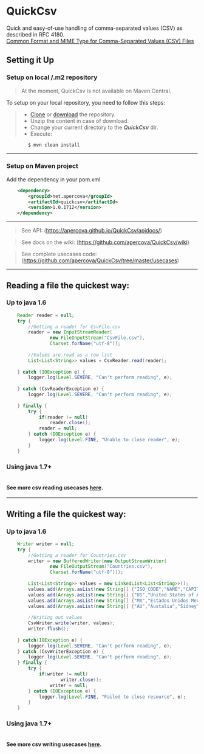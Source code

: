 # QuickCsv
Quick and easy-of-use handling of comma-separated values (CSV) as described in RFC 4180.  
<a href="https://tools.ietf.org/html/rfc4180">Common Format and MIME Type for Comma-Separated Values (CSV) Files</a>  
  
## Setting it Up
### Setup on local /.m2 repository
> At the moment, QuickCsv is not available on Maven Central.  

To setup on your local repository, you need to follow this steps:

> - <a href="https://github.com/apercova/QuickCsv.git" >Clone</a> or <a href="https://github.com/apercova/QuickCsv/archive/master.zip">download</a> the repository.  
> - Unzip the content in case of download.
> - Change your current directory to the ***QuickCsv*** dir.
> - Execute:  
```bash
        $ mvn clean install
```

***
### Setup on Maven project

Add the dependency in your pom.xml  
```xml
 	<dependency>
  		<groupId>net.apercova</groupId>
  		<artifactId>quickcsv</artifactId>
  		<version>1.0.1712</version>
  	</dependency>
```
***
> See API:  (https://apercova.github.io/QuickCsv/apidocs/)  
  
> See docs on the wiki:  (https://github.com/apercova/QuickCsv/wiki)

> See complete usecases code: (https://github.com/apercova/QuickCsv/tree/master/usecases) 
  
***
  
## Reading a file the quickest way:
  
### Up to java 1.6
```java
    Reader reader = null;
    try {
    	//Getting a reader for CsvFile.csv
        reader = new InputStreamReader(
                new FileInputStream("CsvFile.csv"), 
                Charset.forName("utf-8"));
        
        //Values are read as a row list
        List<List<String>> values = CsvReader.read(reader);
        
    } catch (IOException e) {
        logger.log(Level.SEVERE, "Can't perform reading", e);
        
    } catch (CsvReaderException e) {
        logger.log(Level.SEVERE, "Can't perform reading", e);
        
    } finally {
        try {
            if(reader != null)
                reader.close();
            reader = null;
        } catch (IOException e) {
            logger.log(Level.FINE, "Unable to close reader", e);	
        }
    }
```
### Using java 1.7+
```java

```
#### See more csv reading usecases <a href="https://github.com/apercova/QuickCsv/wiki">here</a>. 
  
***
## Writing a file the quickest way:
  
### Up to java 1.6
```java
    Writer writer = null;
    try {
        //Getting a reader for Countries.csv
        writer = new BufferedWriter(new OutputStreamWriter(
                new FileOutputStream("Countries.csv"), 
                Charset.forName("utf-8")));
        
        List<List<String>> values = new LinkedList<List<String>>();
        values.add(Arrays.asList(new String[] {"ISO_CODE","NAME","CAPITAL"}));
        values.add(Arrays.asList(new String[] {"US","United States of America",""}));
        values.add(Arrays.asList(new String[] {"MX","Estados Unidos Mexicanos","Ciudad de México, \"CDMX\""}));
        values.add(Arrays.asList(new String[] {"AU","Austalia","Sidney"}));
        
        //Writing out values
        CsvWriter.write(writer, values);
        writer.flush();
        
    } catch(IOException e) {
        logger.log(Level.SEVERE, "Can't perform reading", e);
    } catch (CsvWriterException e) {
        logger.log(Level.SEVERE, "Can't perform reading", e);
    } finally {
        try {
            if(writer != null)
        		    writer.close();
                writer = null;
        } catch (IOException e) {
            logger.log(Level.FINE, "Failed to close resource", e);	
        }
    }
```
### Using java 1.7+
```java

```
#### See more csv writing usecases <a href="https://github.com/apercova/QuickCsv/wiki">here</a>.  

